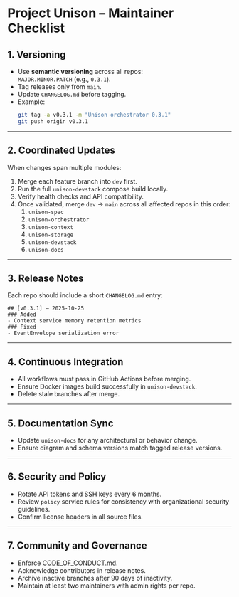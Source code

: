 # Project Unison – Maintainer Checklist

## 1. Versioning
- Use **semantic versioning** across all repos:  
  `MAJOR.MINOR.PATCH` (e.g., `0.3.1`).  
- Tag releases only from `main`.  
- Update `CHANGELOG.md` before tagging.  
- Example:
  ```bash
  git tag -a v0.3.1 -m "Unison orchestrator 0.3.1"
  git push origin v0.3.1
  ```

---

## 2. Coordinated Updates
When changes span multiple modules:
1. Merge each feature branch into `dev` first.  
2. Run the full `unison-devstack` compose build locally.  
3. Verify health checks and API compatibility.  
4. Once validated, merge `dev` → `main` across all affected repos in this order:
   1. `unison-spec`  
   2. `unison-orchestrator`  
   3. `unison-context`  
   4. `unison-storage`  
   5. `unison-devstack`  
   6. `unison-docs`

---

## 3. Release Notes
Each repo should include a short `CHANGELOG.md` entry:
```
## [v0.3.1] – 2025-10-25
### Added
- Context service memory retention metrics  
### Fixed
- EventEnvelope serialization error
```

---

## 4. Continuous Integration
- All workflows must pass in GitHub Actions before merging.  
- Ensure Docker images build successfully in `unison-devstack`.  
- Delete stale branches after merge.

---

## 5. Documentation Sync
- Update `unison-docs` for any architectural or behavior change.  
- Ensure diagram and schema versions match tagged release versions.

---

## 6. Security and Policy
- Rotate API tokens and SSH keys every 6 months.  
- Review `policy` service rules for consistency with organizational security guidelines.  
- Confirm license headers in all source files.

---

## 7. Community and Governance
- Enforce [CODE_OF_CONDUCT.md](CODE_OF_CONDUCT.md).  
- Acknowledge contributors in release notes.  
- Archive inactive branches after 90 days of inactivity.  
- Maintain at least two maintainers with admin rights per repo.

